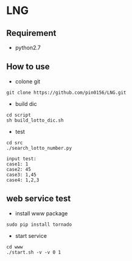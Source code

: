 # LNG

## Requirement
 * python2.7

## How to use
 * colone git
```
git clone https://github.com/pin0156/LNG.git
```
 * build dic
```
cd script
sh build_lotto_dic.sh
```
 * test
```
cd src
./search_lotto_number.py

input test:
case1: 1
case2: 45
case3: 1,45
case4: 1,2,3
```

## web service test
 * install www package
```
sudo pip install tornado
```

 *  start service
```
cd www
./start.sh -v -v 0 1
```
